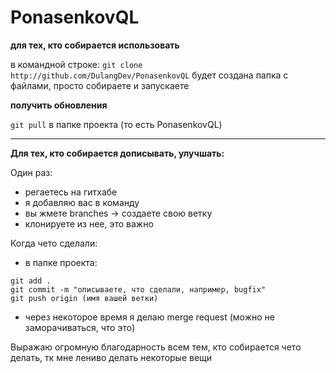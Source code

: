# PonasenkovQL

**для тех, кто собирается использовать**

в командной строке: `
git clone http://github.com/DulangDev/PonasenkovQL
`
будет создана папка с файлами, просто собираете и запускаете

**получить обновления**

`git pull` в папке проекта (то есть PonasenkovQL)
****
**Для тех, кто собирается дописывать, улучшать:**

Один раз:

- регаетесь на гитхабе
- я добавляю вас в команду
- вы жмете branches -> создаете свою ветку
- клонируете из нее, это важно

Когда чето сделали:

- в папке проекта: 
```
git add .
git commit -m "описываете, что сделали, например, bugfix"
git push origin (имя вашей ветки)
```
- через некоторое время я делаю merge request (можно не заморачиваться, что это)


Выражаю огромную благодарность всем тем, кто собирается чето делать, тк мне лениво делать некоторые вещи

